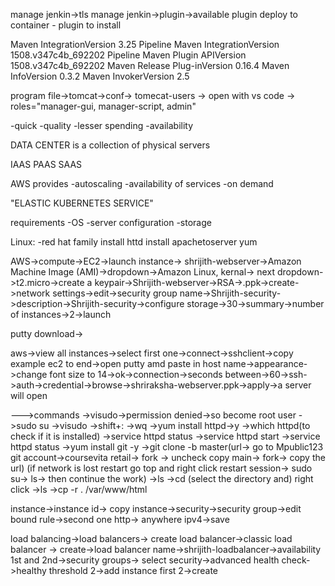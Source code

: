 manage jenkin->tls
manage jenkin->plugin->available plugin
	deploy to container - plugin to install
	

Maven IntegrationVersion
3.25
Pipeline Maven IntegrationVersion
1508.v347c4b_692202
Pipeline Maven Plugin APIVersion
1508.v347c4b_692202
Maven Release Plug-inVersion
0.16.4
Maven InfoVersion
0.3.2
Maven InvokerVersion
2.5



program file->tomcat->conf-> tomecat-users -> open with vs code -> roles="manager-gui, manager-script, admin"




-quick
-quality
-lesser spending
-availability


DATA CENTER is a collection of physical servers

IAAS
PAAS
SAAS

AWS provides 
-autoscaling
-availability of services
-on demand

"ELASTIC KUBERNETES SERVICE"

requirements
-OS
-server configuration
-storage

Linux:
-red hat family
install httd
install apachetoserver
yum



AWS->compute->EC2->launch instance-> shrijith-webserver->Amazon Machine Image (AMI)->dropdown->Amazon Linux, kernal-> next dropdown->t2.micro->create a keypair->Shrijith-webserver->RSA->.ppk->create->network settings->edit->security group name->Shrijith-security->description->Shrijith-security->configure storage->30->summary->number of instances->2->launch

putty download->


aws->view all instances->select first one->connect->sshclient->copy example ec2 to end->open putty amd paste in host name->appearance->change font size to 14->ok->connection->seconds between->60->ssh->auth->credential->browse->shriraksha-webserver.ppk->apply->a server will open

--->commands
->visudo->permission denied->so become root user 
->sudo su
->visudo
->shift+:
->wq
->yum install httpd->y
->which httpd(to check if it is installed)
->service httpd status
->service httpd start
->service httpd status
->yum install git -y
->git clone -b master(url-> go to Mpublic123 git account->coursevita retail-> fork -> uncheck copy main-> fork-> copy the url)
(if network is lost restart go top and right click restart session-> sudo su-> ls-> then continue the work)
->ls
->cd (select the directory and) right click
->ls
->cp -r . /var/www/html


instance->instance id-> copy 
instance->security->security group->edit bound rule->second one http-> anywhere ipv4->save 




load balancing->load balancers-> create load balancer->classic load balancer -> create->load balancer name->shrijith-loadbalancer->availability 1st and 2nd->security groups-> select security->advanced health check->healthy threshold 2->add instance first 2->create
